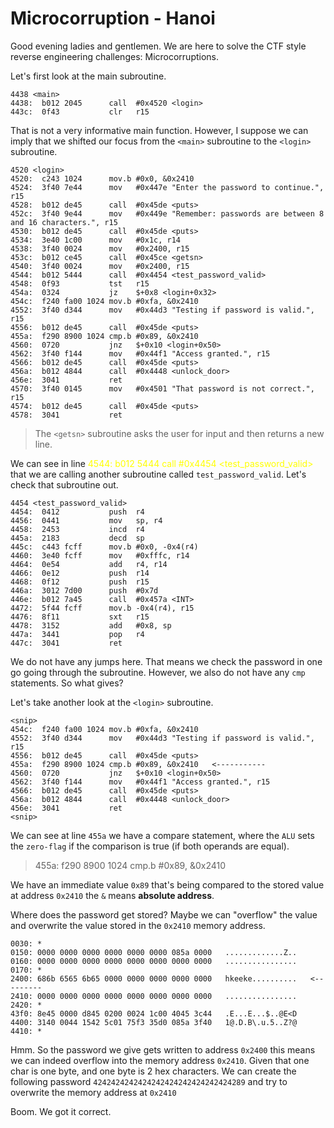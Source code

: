 # Microcorruption - Hanoi

Good evening ladies and gentlemen. We are here to solve the CTF style reverse engineering challenges: Microcorruptions.

Let's first look at the main subroutine. 

``` text
4438 <main>
4438:  b012 2045      call	#0x4520 <login>
443c:  0f43           clr	r15
```

That is not a very informative main function. However, I suppose we can imply that we shifted our focus from the `<main>`
subroutine to the `<login>` subroutine.

``` text
4520 <login>
4520:  c243 1024      mov.b	#0x0, &0x2410
4524:  3f40 7e44      mov	#0x447e "Enter the password to continue.", r15
4528:  b012 de45      call	#0x45de <puts>
452c:  3f40 9e44      mov	#0x449e "Remember: passwords are between 8 and 16 characters.", r15
4530:  b012 de45      call	#0x45de <puts>
4534:  3e40 1c00      mov	#0x1c, r14
4538:  3f40 0024      mov	#0x2400, r15
453c:  b012 ce45      call	#0x45ce <getsn>
4540:  3f40 0024      mov	#0x2400, r15
4544:  b012 5444      call	#0x4454 <test_password_valid>
4548:  0f93           tst	r15
454a:  0324           jz	$+0x8 <login+0x32>
454c:  f240 fa00 1024 mov.b	#0xfa, &0x2410
4552:  3f40 d344      mov	#0x44d3 "Testing if password is valid.", r15
4556:  b012 de45      call	#0x45de <puts>
455a:  f290 8900 1024 cmp.b	#0x89, &0x2410
4560:  0720           jnz	$+0x10 <login+0x50>
4562:  3f40 f144      mov	#0x44f1 "Access granted.", r15
4566:  b012 de45      call	#0x45de <puts>
456a:  b012 4844      call	#0x4448 <unlock_door>
456e:  3041           ret
4570:  3f40 0145      mov	#0x4501 "That password is not correct.", r15
4574:  b012 de45      call	#0x45de <puts>
4578:  3041           ret
```

> The `<getsn>` subroutine asks the user for input and then returns a new line.

We can see in line <span style="color:yellow">4544:  b012 5444       call     #0x4454 <test_password_valid></span>
that we are calling another subroutine called `test_password_valid`. Let's check that subroutine out.

``` text
4454 <test_password_valid>
4454:  0412           push	r4
4456:  0441           mov	sp, r4
4458:  2453           incd	r4
445a:  2183           decd	sp
445c:  c443 fcff      mov.b	#0x0, -0x4(r4)
4460:  3e40 fcff      mov	#0xfffc, r14
4464:  0e54           add	r4, r14
4466:  0e12           push	r14
4468:  0f12           push	r15
446a:  3012 7d00      push	#0x7d
446e:  b012 7a45      call	#0x457a <INT>
4472:  5f44 fcff      mov.b	-0x4(r4), r15
4476:  8f11           sxt	r15
4478:  3152           add	#0x8, sp
447a:  3441           pop	r4
447c:  3041           ret
```

We do not have any jumps here. That means we check the password in one go going through the subroutine. However, we
also do not have any `cmp` statements. So what gives? 

Let's take another look at the `<login>` subroutine.


``` text
<snip>
454c:  f240 fa00 1024 mov.b	#0xfa, &0x2410
4552:  3f40 d344      mov	#0x44d3 "Testing if password is valid.", r15
4556:  b012 de45      call	#0x45de <puts>
455a:  f290 8900 1024 cmp.b	#0x89, &0x2410   <-----------
4560:  0720           jnz	$+0x10 <login+0x50>
4562:  3f40 f144      mov	#0x44f1 "Access granted.", r15
4566:  b012 de45      call	#0x45de <puts>
456a:  b012 4844      call	#0x4448 <unlock_door>
456e:  3041           ret
<snip>
```

We can see at line `455a` we have a compare statement, where the `ALU` sets the `zero-flag` if the comparison
is true (if both operands are equal).

> 455a:  f290 8900 1024 cmp.b	#0x89, &0x2410

We have an immediate value `0x89` that's being compared to the stored value at address `0x2410` the `&`
means **absolute address**. 

Where does the password get stored? Maybe we can "overflow" the value and overwrite the value stored in the 
`0x2410` memory address. 

``` text
0030: *  
0150: 0000 0000 0000 0000 0000 0000 085a 0000   .............Z..
0160: 0000 0000 0000 0000 0000 0000 0000 0000   ................
0170: *  
2400: 686b 6565 6b65 0000 0000 0000 0000 0000   hkeeke..........   <---------
2410: 0000 0000 0000 0000 0000 0000 0000 0000   ................
2420: *  
43f0: 8e45 0000 d845 0200 0024 1c00 4045 3c44   .E...E...$..@E<D
4400: 3140 0044 1542 5c01 75f3 35d0 085a 3f40   1@.D.B\.u.5..Z?@
4410: *
```

Hmm. So the password we give gets written to address `0x2400` this means we can indeed overflow into the memory
address `0x2410`. Given that one char is one byte, and one byte is 2 hex characters. We can create the following
password `4242424242424242424242424242424289` and try to overwrite the memory address at `0x2410`

Boom. We got it correct. 


